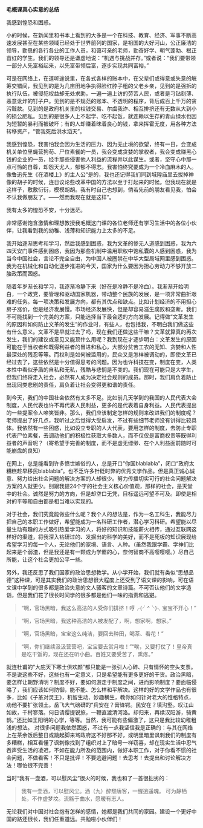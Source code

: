 **毛概课真心实意的总结**

  我感到惶恐和困惑。

  小的时候，在新闻里和书本上看到的大多是一个在科技、教育、经济、军事不断高速发展甚至在某些领域已经处于世界前列的国家，是祖国的大好河山，公正廉洁的领导，勤恳的各行各业的工作人员，和蔼可亲的老师，勤奋好学、朝气蓬勃、根正苗红的学生。我们的领导还是谦虚地说：“机遇与挑战并存。”或者说：“我们要带领一部分人先富裕起来，以先富带领后富，逐步实现共同富裕。”

  可是在网络上，在道听途说里，在各式各样的账本中，在父辈们或得意或失意的觥筹交错间，我见到的是为几亩田地争执得脸红脖子粗的父老乡亲，见到的是强拆的执行队伍，被侵犯权益却无处求助，一遍一遍上访的劳苦人民，或者是刁钻刻薄、恶意讹炸的钉子户。见到的是不规范的账本、不透明的程序，背后成百上千万的贪污赃款。见到的是政府机关里的权钱交易、尔虞我诈、相互排挤还有无数从大到小的损公肥私。见到的是很多人上不起学、吃不起饭，就连赖以生存的青山绿水也因为短暂的暴利而被破坏；有的人却赚着昧着良心的钱，拿来挥霍无度，用各种方法转移资产，“管我死后洪水滔天”。

  我感到惶恐，我害怕我会因为生活的压力、因为无止境的欲望，终有一日，会变成机关单位里蝇营狗苟、尸位素餐的一员，我会变成贪婪的掌权者，我会变成赚黑心钱的企业的一员，经手那些侵害他人利益的流程并以此谋生。或者，坚守心中那一点可怜的自尊，却怨天尤人，郁郁不得志。我害怕终究要成为一个冷血麻木的人。像鲁迅先生《在酒楼上》的主人公“是的，我也还记得我们同到城隍庙里去拔掉神像的胡子的时候，连日议论些改革中国的方法以至于打起来的时候。但我现在就是这样子，敷敷衍衍，模模胡胡。我有时自己也想到，倘若先前的朋友看见我，怕会不认我做朋友了。——然而我现在就是这样”。
  
  我有太多的惶恐不安，十分迷茫。
  
非常感谢饱含激情和理想教授我毛概这门课的各位老师还有学习生活中的各位小伙伴，让我看到我的幼稚、浅薄和知识能力上太多的不足。

我开始逐渐思考和学习，然后我感到困惑，我为文革的惨无人道感到困惑，我为六四天安门事件感到困惑，我因为那些机制中滥用职权中饱私囊的人感到困惑，我为当今中国社会，言论不完全自由，为中国人被圈禁在中华大型局域网里感到困惑。我为在机械化和自动化逐步推进的今天，国家为什么要因为担心劳动力不够开放二胎政策而困惑。

  随着年岁渐长和学习，我逐渐冷静下来（好在是冷静不是冷血）。我渐渐开始明白，一个政党，要管理和驱动国家机器，带动整个民族的发展，是一项非常曲折艰难的任务。每一项决策和发展方向，都有其优点和缺点。比如计划经济的不用担心房子涨价，但是经济发展慢。市场经济发展快，但是却容易滋生腐败和垄断。我们不可能找到一个完美的方案，只能选择当下最合适的方向发展。记得做“文革发生的原因和如何防止文革的发生”的作业时，有些人，也包括我，不明白我们做这些有什么意义。文革不是早就过去了吗，现在我们还做这些干嘛？文革就算真的再次发生，我们的建议或意见又能顶什么用呢？我到现在才逐步明白：文革发生的原因可能在于当权者和既得利益者的冒进和私心，大部分贫苦工农的无知、贪婪和人性最深处的残忍等等。而权利是如何被滥用的，民众又是怎样被调动的，即使文革已经过去了，这些依然是十分值得思考的问题。因为也许科技在变，制度在变，人类本性中看似矛盾的自私和无私，残酷与悲悯是不变的。我们现在可能只是大学生，但我们终将走入社会，必然有人成为决定社会规则的成员。那时，我们肩负着防止出现同类悲剧的责任，肩负着让社会变得更和谐的责任。
 
  到今天，我们的中国社会依然有太多不足。比如前几天学到的我国的人民代表大会制度，人民代表也许不再代表人民利益，更多的是代表着自身利益。人民代表提出的一些提案令人啼笑皆非。那么，我们应该制定怎样的规则来改进我们的制度呢？老师提出了好几点，我听过之后觉得大受启发，不过有些细节老师没有讲得比较具体。我依然有一些困惑，比如设立专职的人大代表，要用怎样的制度，去防止专职代表尸位素餐，去调动他们的积极性获取大多数人，而不仅仅是富商权贵等既得利益者的声音呢？（寄希望于完善的制度，而不是虚无缥缈、在个人利益面前随时可能崩盘的良知）

  在网上，总是能看到许多愤世嫉俗的人，总是开口“你国blablabla”，闭口“政府太糟糕趁早移民blablabla”。也不乏许多针砭时弊的优秀文学作品。但是真正诚心诚意、努力给出社会问题的解决方案的人却很少。努力传播切实可行的社会问题解决方案的人就更少。别跟我提24个字的社会主义核心价值观，那样的社会，是天堂中的社会。诚然是努力的方向，但是却空口无凭，目标遥远可望不可及。即使是相对的平等和自由都是相当难以实现的。

  对于社会，我们究竟能做些什么呢？我个人的想法是，作为一名工科生，我能尽力把自己的本职工作做好，希望能成为一名科研工作者，潜心学习科研。希望能以尽量生动有趣的方式吸引热爱学习的人，将好的知识和技能薪火相传，通过互联网这样好的渠道，将我深入钻研过的、发掘出的科学的美好，而不是死板的知识展现给希望学习的每一个人，无论他们的家境、语言、人种。（虽然我跟学霸、学神们比起来是个弱渣，但是我还是有一颗成为学霸的心，奈何智商不高嘤嘤嘤。）尽自己所能，让这个社会更加公平一些。

另外，我还反思了我们国家的政治思想教学。从小学开始，我们就有类似“思想品德”这种课，可是其实我们的政治思想很大程度上还受到了语文课的影响，可在语文课中学到的很多都是政治失意的文人骚客的文章诗篇。不可否认他们的文学造诣，但是我们花了很长时间学的很多都是他们一味的指责和逃避。
> “啊，官场黑暗，我这么高洁的人受你们排挤！哼╭(╯^╰)╮宝宝不开心！”

> “啊，官场黑暗，我这种高洁的人被发配了，啊，想家啊，想家。”

> “啊，官场黑暗，宝宝这么纯洁，要回去种田，喝茶、看花！”

> “啊，你们继续汲汲营营吧，宝宝要去赏月啦！”“唉，又要打仗了！皇帝真是吃干饭的，现在还在听小曲。百姓又要受苦了，熏疼。”

就连杜甫的“大庇天下寒士俱欢颜”都只能是一张引人心碎、只有情怀的空头支票。不是说这些不好，这些也有一定意义，只是希望能有更多更好的干货。政治黑暗，要怎样让朝野清明？制度不好，要如何游走于制度之间，进而影响制度？要面临侵略了，我们应该如何防御，能不能、怎么样和平解决。这样的好的文学作品也有很多，比如《子革对灵王》，机智生动、妙趣横生，教你如何针对老大的性格特点，劝他不要扩张领土。岳飞大气磅礴的“兵安在？膏锋锷。民安在？填沟壑。叹江山如故，千村寥落。何日请缨提锐旅，一鞭直渡清河洛。却归来，再续汉阳游，骑黄鹤。”还比如王阳明的心学，等等。当然，我可能有些偏激了，这只是我比较幼稚粗浅的想法。
对很多问题我依然困惑，不过有一点我坚信我是正确的：与其在网络上在茶余饭后整日或跳起脚来骂政府这不好那不好，或明里暗里讽刺我们的制度有多糟糕，相互看懂了讽刺像找到了组织对上了暗号一样窃喜，却在现实生活中忍气吞声受生活的凌迟，不如在能力所及的范围内，做好本职工作，对于你看不惯的社会问题，不做看客！不只是批评！不要逃避问题！去思考！去提出和讨论解决方法！哪怕很不完善！
 
当时“我有一壶酒，可以慰风尘”很火的时候，我也和了一首很拙劣的：
> 我有一壶酒，可以慰风尘。酒（九）醉颓唐客，一醒逍遥魂。
> 可为静栖处，不作虚梦坟。流觞于曲水，愿暖有志人。

无论我们对中国对社会抱有怎样的感情，她都是我们共同的家园。建设一个更好中国的路还很长，我们任重道远。共勉啦小伙伴们！
